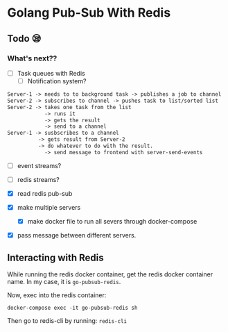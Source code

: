 # Golang Pub-Sub With Redis

## Todo 😪

### What's next??

- [ ] Task queues with Redis
  - [ ] Notification system?

```txt
Server-1 -> needs to to background task -> publishes a job to channel
Server-2 -> subscribes to channel -> pushes task to list/sorted list
Server-2 -> takes one task from the list
            -> runs it
            -> gets the result
            -> send to a channel
Server-1 -> susbscribes to a channel
          -> gets result from Server-2
          -> do whatever to do with the result.
            -> send message to frontend with server-send-events
```

- [ ] event streams?
- [ ] redis streams?

- [x] read redis pub-sub
- [x] make multiple servers
  - [x] make docker file to run all severs through docker-compose
- [x] pass message between different servers.

## Interacting with Redis

While running the redis docker container, get the redis docker container name.
In my case, it is `go-pubsub-redis`.

Now, exec into the redis container:

`docker-compose exec -it go-pubsub-redis sh`

Then go to redis-cli by running: `redis-cli`
